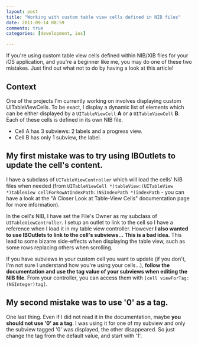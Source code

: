 ```yaml
---
layout: post
title: "Working with custom table view cells defined in NIB files"
date: 2011-09-14 08:59
comments: true
categories: [development, ios]

---
```


If you're using custom table view cells defined within NIB/XIB files for your iOS application, and you're a beginner like me, you may do one of these two mistakes. Just find out what not to do by having a look at this article!

<!-- more --> 

## Context

One of the projects I'm currently working on involves displaying custom UITableViewCells. To be exact, I display a dynamic list of elements which can be either displayed by a `UITableViewCell` **A** or a `UITableViewCell` **B**. Each of these cells is defined in its own NIB file.

* Cell A has 3 subviews: 2 labels and a progress view.
* Cell B has only 1 subview, the label.

## My first mistake was to try using IBOutlets to update the cell's content.

I have a subclass of `UITableViewController` which will load the cells' NIB files when needed (from `UITableViewCell *)tableView:(UITableView *)tableView cellForRowAtIndexPath:(NSIndexPath *)indexPath` - you can have a look at the "A Closer Look at Table-View Cells" documentation page for more information).

In the cell's NIB, I have set the File's Owner as my subclass of `UITableViewController`. I setup an outlet to link to the cell so I have a reference when I load it in my table view controller. However **I also wanted to use IBOutlets to link to the cell's subviews... This is a bad idea.** This lead to some bizarre side-effects when displaying the table view, such as some rows replacing others when scrolling.

If you have subviews in your custom cell you want to update (if you don't, I'm not sure I understand how you're using your cells...), **follow the documentation and use the tag value of your subviews when editing the NIB file**. From your controller, you can access them with `[cell viewForTag:(NSInteger)tag]`.

## My second mistake was to use '0' as a tag.

One last thing. Even if I did not read it in the documentation, maybe **you should not use '0' as a tag**. I was using it for one of my subview and only the subview tagged '0' was displayed, the other disappeared. So just change the tag from the default value, and start with '1'.